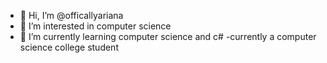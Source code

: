 - 👋 Hi, I’m @officallyariana
- 👀 I’m interested in computer science
- 🌱 I’m currently learning computer science and c#
-currently a computer science college student 
